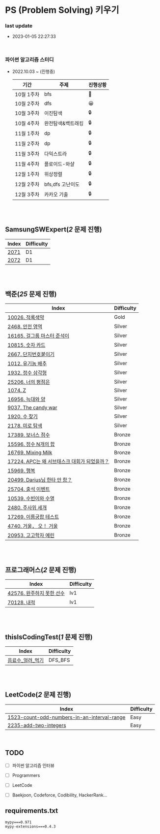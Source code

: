 

# PS (Problem Solving) 키우기


### last update
- 2023-01-05 22:27:33


</br>

### 파이썬 알고리즘 스터디
- 2022.10.03 ~  (진행중)

    |   기간   | 주제 | 진행상황 |
    | -------- | --- | ----- |
    | 10월 1주차 | bfs | 🧐 |
    | 10월 2주차 | dfs | 😀 |
    | 10월 3주차 | 이진탐색| 🔒 |
    | 10월 4주차 | 완전탐색&백트래킹 | 🔒 |
    | 11월 1주차 | dp | 🔒 |
    | 11월 2주차 | dp | 🔒 |
    | 11월 3주차 | 다익스트라 | 🔒 |
    | 11월 4주차 | 플로이드-와샬 | 🔒 |
    | 12월 1주차 |  위상정렬   | 🔒 |
    | 12월 2주차 |  bfs,dfs 고난이도  | 🔒 |
    | 12월 3주차 |  카카오 기출  | 🔒 |






</br></br>
 ## SamsungSWExpert(<i>2</i> 문제 진행) </br>
 | Index | Difficulty |
 | ----- | ----- |
 | [2071](./SamsungSWExpert/D1/2071/solution.py) | D1 |
 | [2072](./SamsungSWExpert/D1/2072/solution.py) | D1 |</br></br> 

</br></br>
 ## 백준(<i>25</i> 문제 진행) </br>
 | Index | Difficulty |
 | ----- | ----- |
 | [10026. 적록색약](./백준/Gold/10026. 적록색약/적록색약.py) | Gold |
 | [2468. 안전 영역](./백준/Silver/2468. 안전 영역/안전 영역.py) | Silver |
 | [16165. 걸그룹 마스터 준석이](./백준/Silver/16165. 걸그룹 마스터 준석이/걸그룹 마스터 준석이.py) | Silver |
 | [10815. 숫자 카드](./백준/Silver/10815. 숫자 카드/숫자 카드.py) | Silver |
 | [2667. 단지번호붙이기](./백준/Silver/2667. 단지번호붙이기/단지번호붙이기.py) | Silver |
 | [1012. 유기농 배추](./백준/Silver/1012. 유기농 배추/유기농 배추.py) | Silver |
 | [1932. 정수 삼각형](./백준/Silver/1932. 정수 삼각형/정수 삼각형.py) | Silver |
 | [25206. 너의 평점은](./백준/Silver/25206. 너의 평점은/너의 평점은.py) | Silver |
 | [1074. Z](./백준/Silver/1074. Z/Z.py) | Silver |
 | [16956. 늑대와 양](./백준/Silver/16956. 늑대와 양/늑대와 양.py) | Silver |
 | [9037. The candy war](./백준/Silver/9037. The candy war/The candy war.py) | Silver |
 | [1920. 수 찾기](./백준/Silver/1920. 수 찾기/수 찾기.py) | Silver |
 | [2178. 미로 탐색](./백준/Silver/2178. 미로 탐색/미로 탐색.py) | Silver |
 | [17389. 보너스 점수](./백준/Bronze/17389. 보너스 점수/보너스 점수.py) | Bronze |
 | [15596. 정수 N개의 합](./백준/Bronze/15596. 정수 N개의 합/정수 N개의 합.py) | Bronze |
 | [16769. Mixing Milk](./백준/Bronze/16769. Mixing Milk/Mixing Milk.py) | Bronze |
 | [17224. APC는 왜 서브태스크 대회가 되었을까？](./백준/Bronze/17224. APC는 왜 서브태스크 대회가 되었을까？/APC는 왜 서브태스크 대회가 되었을까？.py) | Bronze |
 | [15969. 행복](./백준/Bronze/15969. 행복/행복.py) | Bronze |
 | [20499. Darius님 한타 안 함？](./백준/Bronze/20499. Darius님 한타 안 함？/Darius님 한타 안 함？.py) | Bronze |
 | [25704. 출석 이벤트](./백준/Bronze/25704. 출석 이벤트/출석 이벤트.py) | Bronze |
 | [10539. 수빈이와 수열](./백준/Bronze/10539. 수빈이와 수열/수빈이와 수열.py) | Bronze |
 | [2480. 주사위 세개](./백준/Bronze/2480. 주사위 세개/주사위 세개.py) | Bronze |
 | [17269. 이름궁합 테스트](./백준/Bronze/17269. 이름궁합 테스트/이름궁합 테스트.py) | Bronze |
 | [4740. 거울， 오！ 거울](./백준/Bronze/4740. 거울， 오！ 거울/거울， 오！ 거울.py) | Bronze |
 | [20953. 고고학자 예린](./백준/Bronze/20953. 고고학자 예린/고고학자 예린.py) | Bronze |</br></br> 

</br></br>
 ## 프로그래머스(<i>2</i> 문제 진행) </br>
 | Index | Difficulty |
 | ----- | ----- |
 | [42576. 완주하지 못한 선수](./프로그래머스/lv1/42576. 완주하지 못한 선수/완주하지 못한 선수.py) | lv1 |
 | [70128. 내적](./프로그래머스/lv1/70128. 내적/내적.py) | lv1 |</br></br> 

</br></br>
 ## thisIsCodingTest(<i>1</i> 문제 진행) </br>
 | Index | Difficulty |
 | ----- | ----- |
 | [음료수_얼려_먹기](./thisIsCodingTest/DFS_BFS/음료수_얼려_먹기/음료수_얼려_먹기.py) | DFS_BFS |</br></br> 

</br></br>
 ## LeetCode(<i>2</i> 문제 진행) </br>
 | Index | Difficulty |
 | ----- | ----- |
 | [1523-count-odd-numbers-in-an-interval-range](./LeetCode/Easy/1523-count-odd-numbers-in-an-interval-range/1523-count-odd-numbers-in-an-interval-range.py) | Easy |
 | [2235-add-two-integers](./LeetCode/Easy/2235-add-two-integers/2235-add-two-integers.py) | Easy |</br></br> 




<br/>


## TODO
- [ ] 파이썬 알고리즘 인터뷰
- [ ] Programmers
- [ ] LeetCode
- [ ] Baekjoon, Codeforce, Codibility, HackerRank...



## requirements.txt
```
mypy===0.971
mypy-extensions===0.4.3 

```


